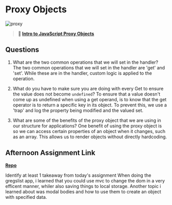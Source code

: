 # Proxy Objects

![proxy](https://bcw.blob.core.windows.net/public/img/journals/5120113092091727)

> **📖 [Intro to JavaScript Proxy Objects](https://codeworksacademy.com/fs-student-guide/resources/wk3/03-Proxies)**

## Questions

1. What are the two common operations that we will set in the handler?
The two common operations that we will set in the handler are 'get' and 'set'. While these are in the handler, custom logic is applied to the operation.

2. What do you have to make sure you are doing with every Get to ensure the value does not become `undefined`?
To ensure that a value doesn't come up as undefined when using a get operand, is to know that the get operator is to return a specific key in its object. To prevent this, we use a 'trap' and log the property being modified and the valued set.

3. What are some of the benefits of the proxy object that we are using in our structure for applications?
One benefit of using the proxy object is so we can access certain properties of an object when it changes, such as an array. This allows us to render objects without directly hardcoding.

## Afternoon Assignment Link

**[Repo](https://github.com/Omanmano2/winter21-gregslist-mvc.git)**

Identify at least 1 takeaway from today's assignment
When doing the gregslist app, i learned that you could use mvc to change the dom in a very efficent manner, whiler also saving things to local storage. Another topic i learned about was modal bodies and how to use them to create an object with specified data.